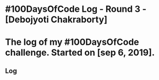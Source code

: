# #100DaysOfCode Log - Round 3 - [Debojyoti Chakraborty]
# The log of my #100DaysOfCode challenge. Started on [sep 6, 2019].

## Log
